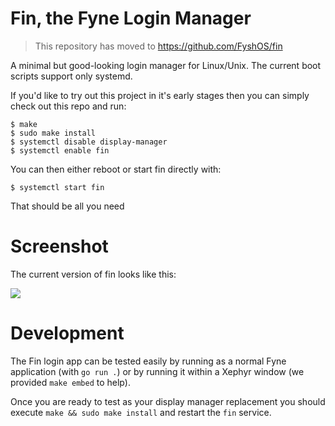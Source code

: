 # Fin, the Fyne Login Manager

> This repository has moved to https://github.com/FyshOS/fin

A minimal but good-looking login manager for Linux/Unix.
The current boot scripts support only systemd.

If you'd like to try out this project in it's early stages
then you can simply check out this repo and run:

```shell
$ make
$ sudo make install
$ systemctl disable display-manager
$ systemctl enable fin
```

You can then either reboot or start fin directly with:

```shell
$ systemctl start fin
```

That should be all you need

# Screenshot

The current version of fin looks like this:

![](img/screenshot.png)

# Development

The Fin login app can be tested easily by running as a normal
Fyne application (with `go run .`) or by running it within a
Xephyr window (we provided `make embed` to help).

Once you are ready to test as your display manager replacement
you should execute `make && sudo make install` and restart the
`fin` service.

